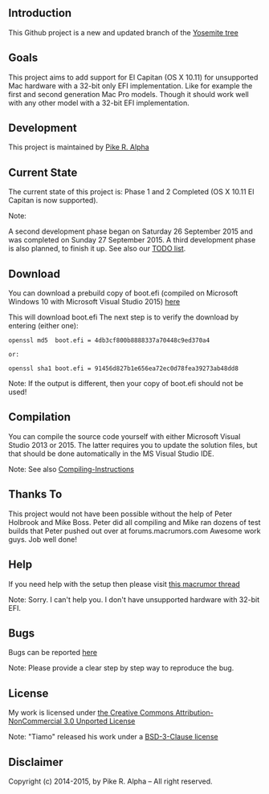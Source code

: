 Introduction
------------

This Github project is a new and updated branch of the [Yosemite tree](https://github.com/Piker-Alpha/macosxbootloader/tree/master)


Goals
-----

This project aims to add support for El Capitan (OS X 10.11) for unsupported Mac hardware with a 32-bit only EFI implementation. Like for example the first and second generation Mac Pro models. Though it should work well with any other model with a 32-bit EFI implementation.


Development
-----------

This project is maintained by [Pike R. Alpha](https://pikeralpha.wordpress.com)


Current State
-------------

The current state of this project is: Phase 1 and 2 Completed (OS X 10.11 El Capitan is now supported).

Note:

A second development phase began on Saturday 26 September 2015 and was completed on Sunday 27 September 2015. A third development phase is also planned, to finish it up. See also our [TODO list](https://github.com/Piker-Alpha/macosxbootloader/blob/El-Capitan/TODO.md).


Download
--------

You can download a prebuild copy of boot.efi (compiled on Microsoft Windows 10 with Microsoft Visual Studio 2015) [here](https://raw.githubusercontent.com/Piker-Alpha/macosxbootloader/El-Capitan/Prebuilt/boot.efi)

This will download boot.efi The next step is to verify the download by entering (either one):

```
openssl md5  boot.efi = 4db3cf800b8888337a70448c9ed370a4

or:

openssl sha1 boot.efi = 91456d827b1e656ea72ec0d78fea39273ab48dd8
```

Note: If the output is different, then your copy of boot.efi should not be used!


Compilation
-----------

You can compile the source code yourself with either Microsoft Visual Studio 2013 or 2015. The latter requires you to update the solution files, but that should be done automatically in the MS Visual Studio IDE.

Note: See also [Compiling-Instructions](https://github.com/Piker-Alpha/macosxbootloader/wiki/Compiling-Instructions)


Thanks To
---------

This project would not have been possible without the help of Peter Holbrook and Mike Boss. Peter did all compiling and Mike ran dozens of test builds that Peter pushed out over at forums.macrumors.com Awesome work guys. Job well done!


Help
----

If you need help with the setup then please visit [this macrumor thread](http://forums.macrumors.com/threads/2006-2007-mac-pro-1-1-2-1-and-os-x-el-capitan.1890435/)

Note: Sorry. I can't help you. I don't have unsupported hardware with 32-bit EFI.


Bugs
----

Bugs can be reported [here](https://github.com/Piker-Alpha/macosxbootloader/issues)

Note: Please provide a clear step by step way to reproduce the bug.


License
-------

My work is licensed under [the Creative Commons Attribution-NonCommercial 3.0 Unported License](http://creativecommons.org/licenses/by-nc/3.0/)

Note: "Tiamo" released his work under a [BSD-3-Clause license](http://opensource.org/licenses/BSD-3-Clause)


Disclaimer
----------

Copyright (c) 2014-2015, by Pike R. Alpha – All right reserved.
